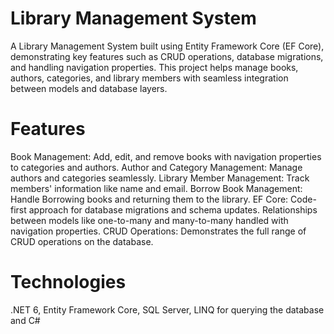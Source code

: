 # Library Management System
A Library Management System built using Entity Framework Core (EF Core), demonstrating key features such as CRUD operations, database migrations, and handling navigation properties. This project helps manage books, authors, categories, and library members with seamless integration between models and database layers.

# Features

Book Management: Add, edit, and remove books with navigation properties to categories and authors.
Author and Category Management: Manage authors and categories seamlessly.
Library Member Management: Track members' information like name and email.
Borrow Book Management: Handle Borrowing books and returning them to the library. 
EF Core:
Code-first approach for database migrations and schema updates.
Relationships between models like one-to-many and many-to-many handled with navigation properties.
CRUD Operations: Demonstrates the full range of CRUD operations on the database.

# Technologies

.NET 6, 
Entity Framework Core, 
SQL Server, 
LINQ for querying the database and
C#
